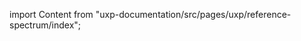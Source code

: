 
import Content from "uxp-documentation/src/pages/uxp/reference-spectrum/index";

<Content query="product=xd"/>
